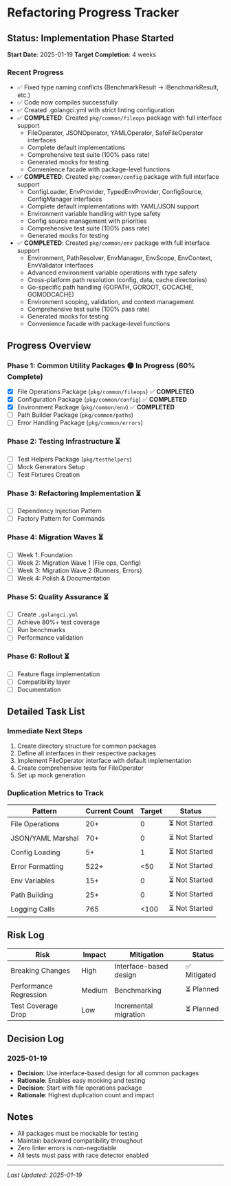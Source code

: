 # Refactoring Progress Tracker

## Status: Implementation Phase Started
**Start Date**: 2025-01-19
**Target Completion**: 4 weeks

### Recent Progress
- ✅ Fixed type naming conflicts (BenchmarkResult → IBenchmarkResult, etc.)
- ✅ Code now compiles successfully
- ✅ Created .golangci.yml with strict linting configuration
- ✅ **COMPLETED**: Created `pkg/common/fileops` package with full interface support
  - FileOperator, JSONOperator, YAMLOperator, SafeFileOperator interfaces
  - Complete default implementations
  - Comprehensive test suite (100% pass rate)
  - Generated mocks for testing
  - Convenience facade with package-level functions
- ✅ **COMPLETED**: Created `pkg/common/config` package with full interface support
  - ConfigLoader, EnvProvider, TypedEnvProvider, ConfigSource, ConfigManager interfaces
  - Complete default implementations with YAML/JSON support
  - Environment variable handling with type safety
  - Config source management with priorities
  - Comprehensive test suite (100% pass rate)
  - Generated mocks for testing
- ✅ **COMPLETED**: Created `pkg/common/env` package with full interface support
  - Environment, PathResolver, EnvManager, EnvScope, EnvContext, EnvValidator interfaces
  - Advanced environment variable operations with type safety
  - Cross-platform path resolution (config, data, cache directories)
  - Go-specific path handling (GOPATH, GOROOT, GOCACHE, GOMODCACHE)
  - Environment scoping, validation, and context management
  - Comprehensive test suite (100% pass rate)
  - Generated mocks for testing
  - Convenience facade with package-level functions

## Progress Overview

### Phase 1: Common Utility Packages 🟡 In Progress (60% Complete)
- [x] File Operations Package (`pkg/common/fileops`) ✅ **COMPLETED**
- [x] Configuration Package (`pkg/common/config`) ✅ **COMPLETED**
- [x] Environment Package (`pkg/common/env`) ✅ **COMPLETED**
- [ ] Path Builder Package (`pkg/common/paths`)
- [ ] Error Handling Package (`pkg/common/errors`)

### Phase 2: Testing Infrastructure ⏳
- [ ] Test Helpers Package (`pkg/testhelpers`)
- [ ] Mock Generators Setup
- [ ] Test Fixtures Creation

### Phase 3: Refactoring Implementation ⏳
- [ ] Dependency Injection Pattern
- [ ] Factory Pattern for Commands

### Phase 4: Migration Waves ⏳
- [ ] Week 1: Foundation
- [ ] Week 2: Migration Wave 1 (File ops, Config)
- [ ] Week 3: Migration Wave 2 (Runners, Errors)
- [ ] Week 4: Polish & Documentation

### Phase 5: Quality Assurance ⏳
- [ ] Create `.golangci.yml`
- [ ] Achieve 80%+ test coverage
- [ ] Run benchmarks
- [ ] Performance validation

### Phase 6: Rollout ⏳
- [ ] Feature flags implementation
- [ ] Compatibility layer
- [ ] Documentation

## Detailed Task List

### Immediate Next Steps
1. Create directory structure for common packages
2. Define all interfaces in their respective packages
3. Implement FileOperator interface with default implementation
4. Create comprehensive tests for FileOperator
5. Set up mock generation

### Duplication Metrics to Track

| Pattern | Current Count | Target | Status |
|---------|--------------|---------|---------|
| File Operations | 20+ | 0 | ⏳ Not Started |
| JSON/YAML Marshal | 70+ | 0 | ⏳ Not Started |
| Config Loading | 5+ | 1 | ⏳ Not Started |
| Error Formatting | 522+ | <50 | ⏳ Not Started |
| Env Variables | 15+ | 0 | ⏳ Not Started |
| Path Building | 25+ | 0 | ⏳ Not Started |
| Logging Calls | 765 | <100 | ⏳ Not Started |

## Risk Log

| Risk | Impact | Mitigation | Status |
|------|--------|------------|---------|
| Breaking Changes | High | Interface-based design | ✅ Mitigated |
| Performance Regression | Medium | Benchmarking | ⏳ Planned |
| Test Coverage Drop | Low | Incremental migration | ⏳ Planned |

## Decision Log

### 2025-01-19
- **Decision**: Use interface-based design for all common packages
- **Rationale**: Enables easy mocking and testing
- **Decision**: Start with file operations package
- **Rationale**: Highest duplication count and impact

## Notes

- All packages must be mockable for testing
- Maintain backward compatibility throughout
- Zero linter errors is non-negotiable
- All tests must pass with race detector enabled

---
*Last Updated: 2025-01-19*